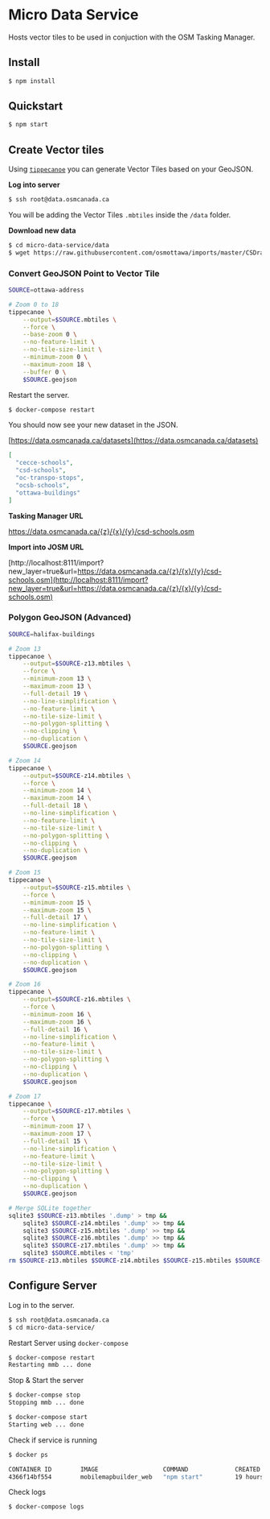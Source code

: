 # Micro Data Service

Hosts vector tiles to be used in conjuction with the OSM Tasking Manager.

## Install

```bash
$ npm install
```

## Quickstart

```bash
$ npm start
```

## Create Vector tiles

Using [`tippecanoe`](https://github.com/mapbox/tippecanoe) you can generate Vector Tiles based on your GeoJSON.

**Log into server**

```bash
$ ssh root@data.osmcanada.ca
```

You will be adding the Vector Tiles `.mbtiles` inside the `/data` folder.

**Download new data**

```bash
$ cd micro-data-service/data
$ wget https://raw.githubusercontent.com/osmottawa/imports/master/CSDraveurs/CSD-schools.json
```

### Convert GeoJSON Point to Vector Tile

```bash
SOURCE=ottawa-address

# Zoom 0 to 18
tippecanoe \
    --output=$SOURCE.mbtiles \
    --force \
    --base-zoom 0 \
    --no-feature-limit \
    --no-tile-size-limit \
    --minimum-zoom 0 \
    --maximum-zoom 18 \
    --buffer 0 \
    $SOURCE.geojson
```

Restart the server.

```bash
$ docker-compose restart
```

You should now see your new dataset in the JSON.

[https://data.osmcanada.ca/datasets](https://data.osmcanada.ca/datasets)

```json
[
  "cecce-schools",
  "csd-schools",
  "oc-transpo-stops",
  "ocsb-schools",
  "ottawa-buildings"
]
```

**Tasking Manager URL**

https://data.osmcanada.ca/{z}/{x}/{y}/csd-schools.osm

**Import into JOSM URL**

[http://localhost:8111/import?new_layer=true&url=https://data.osmcanada.ca/{z}/{x}/{y}/csd-schools.osm](http://localhost:8111/import?new_layer=true&url=https://data.osmcanada.ca/{z}/{x}/{y}/csd-schools.osm)

### Polygon GeoJSON (Advanced)

```bash
SOURCE=halifax-buildings

# Zoom 13
tippecanoe \
    --output=$SOURCE-z13.mbtiles \
    --force \
    --minimum-zoom 13 \
    --maximum-zoom 13 \
    --full-detail 19 \
    --no-line-simplification \
    --no-feature-limit \
    --no-tile-size-limit \
    --no-polygon-splitting \
    --no-clipping \
    --no-duplication \
    $SOURCE.geojson

# Zoom 14
tippecanoe \
    --output=$SOURCE-z14.mbtiles \
    --force \
    --minimum-zoom 14 \
    --maximum-zoom 14 \
    --full-detail 18 \
    --no-line-simplification \
    --no-feature-limit \
    --no-tile-size-limit \
    --no-polygon-splitting \
    --no-clipping \
    --no-duplication \
    $SOURCE.geojson

# Zoom 15
tippecanoe \
    --output=$SOURCE-z15.mbtiles \
    --force \
    --minimum-zoom 15 \
    --maximum-zoom 15 \
    --full-detail 17 \
    --no-line-simplification \
    --no-feature-limit \
    --no-tile-size-limit \
    --no-polygon-splitting \
    --no-clipping \
    --no-duplication \
    $SOURCE.geojson

# Zoom 16
tippecanoe \
    --output=$SOURCE-z16.mbtiles \
    --force \
    --minimum-zoom 16 \
    --maximum-zoom 16 \
    --full-detail 16 \
    --no-line-simplification \
    --no-feature-limit \
    --no-tile-size-limit \
    --no-polygon-splitting \
    --no-clipping \
    --no-duplication \
    $SOURCE.geojson

# Zoom 17
tippecanoe \
    --output=$SOURCE-z17.mbtiles \
    --force \
    --minimum-zoom 17 \
    --maximum-zoom 17 \
    --full-detail 15 \
    --no-line-simplification \
    --no-feature-limit \
    --no-tile-size-limit \
    --no-polygon-splitting \
    --no-clipping \
    --no-duplication \
    $SOURCE.geojson

# Merge SQLite together
sqlite3 $SOURCE-z13.mbtiles '.dump' > tmp &&
    sqlite3 $SOURCE-z14.mbtiles '.dump' >> tmp &&
    sqlite3 $SOURCE-z15.mbtiles '.dump' >> tmp &&
    sqlite3 $SOURCE-z16.mbtiles '.dump' >> tmp &&
    sqlite3 $SOURCE-z17.mbtiles '.dump' >> tmp &&
    sqlite3 $SOURCE.mbtiles < 'tmp'
rm $SOURCE-z13.mbtiles $SOURCE-z14.mbtiles $SOURCE-z15.mbtiles $SOURCE-z16.mbtiles $SOURCE-z17.mbtiles tmp
```

## Configure Server

Log in to the server.

```bash
$ ssh root@data.osmcanada.ca
$ cd micro-data-service/
```

Restart Server using `docker-compose`

```bash
$ docker-compose restart
Restarting mmb ... done
```

Stop & Start the server

```bash
$ docker-compse stop
Stopping mmb ... done
```
```bash
$ docker-compose start
Starting web ... done
```

Check if service is running

```bash
$ docker ps

CONTAINER ID        IMAGE                  COMMAND             CREATED             STATUS              PORTS                    NAMES
4366f14bf554        mobilemapbuilder_web   "npm start"         19 hours ago        Up 21 seconds       0.0.0.0:5000->5000/tcp   mmb
```

Check logs

```bash
$ docker-compose logs
```
